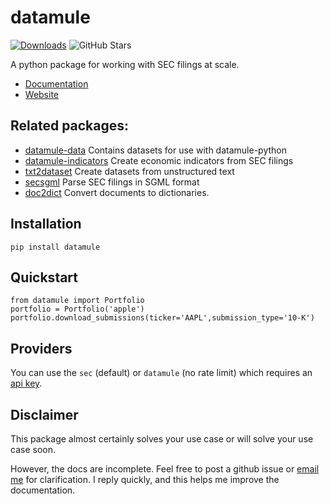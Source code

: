 # datamule
[![Downloads](https://static.pepy.tech/badge/datamule)](https://pepy.tech/project/datamule)
![GitHub Stars](https://img.shields.io/github/stars/john-friedman/datamule-python)

A python package for working with SEC filings at scale.

* [Documentation](https://john-friedman.github.io/datamule-python/datamule-python/quickstart/)
* [Website](https://datamule.xyz)

## Related packages:

* [datamule-data](https://github.com/john-friedman/datamule-data/) Contains datasets for use with datamule-python
* [datamule-indicators](https://github.com/john-friedman/datamule-indicators/) Create economic indicators from SEC filings
* [txt2dataset](https://github.com/john-friedman/txt2dataset/) Create datasets from unstructured text
* [secsgml](https://github.com/john-friedman/secsgml/) Parse SEC filings in SGML format
* [doc2dict](https://github.com/john-friedman/doc2dict) Convert documents to dictionaries.

## Installation
```
pip install datamule
```

## Quickstart
```
from datamule import Portfolio
portfolio = Portfolio('apple')
portfolio.download_submissions(ticker='AAPL',submission_type='10-K')
```

## Providers
You can use the `sec` (default) or `datamule` (no rate limit) which requires an [api key](https://john-friedman.github.io/datamule-python/datamule-python/data_provider/).

## Disclaimer
This package almost certainly solves your use case or will solve your use case soon. 

However, the docs are incomplete. Feel free to post a github issue or [email me](mailto:johnfriedman@datamule.xyz) for clarification. I reply quickly, and this helps me improve the documentation.